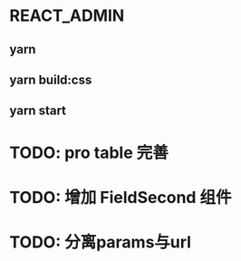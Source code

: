 # REACT_ADMIN

## yarn
## yarn build:css

## yarn start


# TODO: pro table 完善
# TODO: 增加 FieldSecond 组件
# TODO: 分离params与url